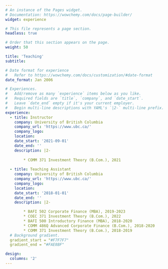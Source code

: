 ```yaml
---
# An instance of the Pages widget.
# Documentation: https://wowchemy.com/docs/page-builder/
widget: experience

# This file represents a page section.
headless: true

# Order that this section appears on the page.
weight: 50

title: 'Teaching'
subtitle:

# Date format for experience
#   Refer to https://wowchemy.com/docs/customization/#date-format
date_format: Jan 2006

# Experiences.
#   Add/remove as many `experience` items below as you like.
#   Required fields are `title`, `company`, and `date_start`.
#   Leave `date_end` empty if it's your current employer.
#   Begin multi-line descriptions with YAML's `|2-` multi-line prefix.
experience:
  - title: Instructor
    company: University of British Columbia
    company_url: 'https://www.ubc.ca/'
    company_logo:
    location: 
    date_start: '2021-09-01'
    date_end: ''
    description: |2-
      
        * COMM 371 Investment Theory (B.Com.), 2021
    
  - title: Teaching Assistant
    company: University of British Columbia
    company_url: 'https://www.ubc.ca/'
    company_logo: 
    location: 
    date_start: '2018-01-01'
    date_end: ''
    description: |2-

        * BAFI 502 Corporate Finance (MBA), 2019-2023
        * COEC 371 Investment Theory (B.Com.), 2022
        * BAFI 500 Introductory Finance (MBA), 2018-2020
        * COMM 486Q Advanced Corporate Finance (B.Com.), 2018-2020
        * COMM 371 Investment Theory (B.Com.), 2018-2019
  # Background gradient.
  gradient_start = "#F7F7F7"
  gradient_end = "#FAE8BF"

design:
  columns: '2'
---
```


